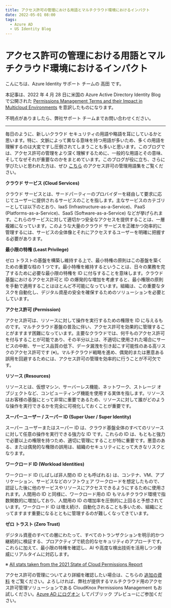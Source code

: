 ```yaml
---
title: アクセス許可の管理における用語とマルチクラウド環境におけるインパクト
date: 2022-05-01 08:00
tags:
  - Azure AD
  - US Identity Blog
---
```


# アクセス許可の管理における用語とマルチクラウド環境におけるインパクト

こんにちは、Azure Identity サポート チームの 高田 です。

本記事は、2022 年 4 月 28 日に米国の Azure Active Directory Identity Blog で公開された [Permissions Management Terms and their Impact in Multicloud Environments](https://techcommunity.microsoft.com/t5/azure-active-directory-identity/permissions-management-terms-and-their-impact-in-multicloud/ba-p/3282144) を意訳したものになります。

不明点がありましたら、弊社サポート チームまでお問い合わせください。

----

毎日のように、新しいクラウド セキュリティの用語や略語を耳にしているかと思います。特に、文脈によって異なる意味を持つ用語が多いため、多くの用語を理解するのは大変ですし圧倒されてしまうことも多いと思います。このブログでは、アクセス許可の管理をより深く理解するために、一般的な用語とその意味、そしてなぜそれが重要なのかをまとめています。このブログが役に立ち、さらに学びたいと思われた方は、ぜひ [こちら](https://aka.ms/PermissionsManagementGlossary) のアクセス許可の管理用語集をご覧ください。

**クラウド サービス (Cloud Services)**

クラウド サービスとは、サードパーティーのプロバイダーを経由して要求に応じてユーザーに提供されるサービスのことを指します。主なサービスのカテゴリーとしては以下のとおり、IaaS (Infrastructure-as-a-Service)、PaaS (Platforms-as-a-Service)、SaaS (Software-as-a-Service) などが挙げられます。これらのサービスに対して適切かつ安全なアクセスを提供することは、一層複雑になっています。このような大量のクラウド サービスを正確かつ効率的に管理するには、サービスの全体像とそれにアクセスするユーザーを明確に把握する必要があります。

**最小限の特権 (Least Privilege)**

ゼロ トラストの基盤を構築し維持する上で、最小特権の原則はこの基盤を築くための重要な柱の 1 つです。最小特権を維持するということは、日々の業務を完了するために必要な最小限の特権を ID に付与することを意味します。クラウド基盤におけるアクセス許可と ID の爆発的な増加を考慮すると、最小権限の原則を手動で適用することはほとんど不可能になっています。組織は、この重要なタスクを自動化し、デジタル資産の安全を確保するためのソリューションを必要としています。

**アクセス許可 (Permission)**

アクセス許可は、リソースに対して操作を実行するための権限を ID に与えるものです。マルチクラウド基盤の普及に伴い、アクセス許可を効果的に管理することがますます困難になっています。主要なクラウドでは、何千ものアクセス許可を付与することが可能であり、その半分以上は、不適切に使用された場合にサービスの中断、サービス品質の低下、データ漏洩を引き起こす可能性のある高リスクのアクセス許可です (※)。マルチクラウド戦略を進め、偶発的または悪意ある誤用を回避するためには、アクセス許可の管理を効率的に行うことが不可欠です。

**リソース (Resources)**

リソースとは、仮想マシン、サーバーレス機能、ネットワーク、ストレージ オブジェクトなど、コンピューティング機能を使用する実体を指します。リソースはお客様の基盤にとって非常に重要であるため、リソースに対して誰がどのような操作を実行できるかを完全に可視化しておくことが重要です。

**スーパーユーザー / スーパー ID (Super User / Super Identity)**

スーパー ユーザーまたはスーパー ID は、クラウド基盤全体のすべてのリソースに対して任意の操作を実行できる強力な ID です。これらの ID は、もともと強力で必要以上の権限を持つため、適切に管理にすることが特に重要です。悪意のある、または偶発的な権限の誤用は、組織のセキュリティにとって大きなリスクとなります。

**ワークロード ID (Workload Identities)**

ワークロード ID (しばしば非人間の ID とも呼ばれる) は、コンテナ、VM、アプリケーション、サービスなどのソフトウェア ワークロードを想定したもので、認証した後に他のサービスやリソースにアクセスできるようにするために使用されます。人間用の ID と同様に、ワークロード用の ID もマルチクラウド環境で指数関数的に増加しており、人間用の ID の増加率を圧倒的に上回ると予想されています。ワークロード ID は増え続け、自動化されることも多いため、組織にとってますます重要になるとともに管理するのが難しくなってきています。

**ゼロ トラスト (Zero Trust)**

デジタル資産のすべての層にわたって、すべてのトランザクションを明示的かつ継続的に検証する、プロアクティブで統合的なセキュリティのアプローチです。これらに加えて、最小限の特権を確認し、AI や高度な検出技術を活用しつつ脅威にリアルタイムに対応します。

※ [All stats taken from the 2021 State of Cloud Permissions Report](https://query.prod.cms.rt.microsoft.com/cms/api/am/binary/RWSvP2)

アクセス許可の管理についてより詳細を確認したい場合は、こちらの [追加の資料](https://aka.ms/cloudknox) をご覧ください。よろしければ、弊社が提供するマルチクラウド用のアクセス許可管理ソリューションである CloudKnox Permissions Management もお試しください。[Azure AD にログオン](https://ms.portal.azure.com/#blade/Microsoft_AAD_IAM/ActiveDirectoryMenuBlade/Overview) してパブリック プレビューにご参加ください。
